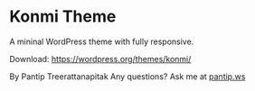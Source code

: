# Konmi Theme

A mininal WordPress theme with fully responsive.

Download: <a href="https://wordpress.org/themes/konmi/">https://wordpress.org/themes/konmi/</a>

By Pantip Treerattanapitak
Any questions? Ask me at <a href="http://www.pantip.ws/">pantip.ws</a>
